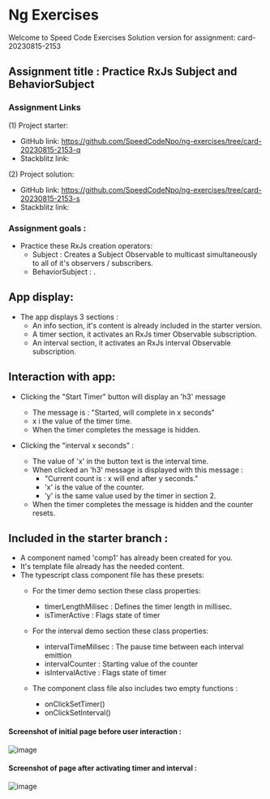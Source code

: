 # Ng Exercises

Welcome to Speed Code Exercises
Solution version for assignment: card-20230815-2153

## Assignment title : Practice RxJs Subject and BehaviorSubject

### Assignment Links
(1) Project starter:
  - GitHub link: https://github.com/SpeedCodeNpo/ng-exercises/tree/card-20230815-2153-q
  - Stackblitz link: 

(2) Project solution:
  - GitHub link: https://github.com/SpeedCodeNpo/ng-exercises/tree/card-20230815-2153-s
  - Stackblitz link: 

### Assignment goals :
- Practice these RxJs creation operators:
    - Subject : Creates a Subject Observable to multicast simultaneously to all of it's observers / subscribers.
    - BehaviorSubject : .

## App display:
- The app displays 3 sections :
  - An info section, it's content is already included in the starter version.
  - A timer section, it activates an RxJs timer Observable subscription.
  - An interval section, it activates an RxJs interval Observable subscription.

## Interaction with app:
  - Clicking the "Start Timer" button will display an 'h3' message 
      - The message is :  "Started, will complete in x seconds"
      - x i the value of the timer time.
      - When the timer completes the message is hidden.

  - Clicking the "interval x seconds" : 
      - The value of 'x' in the button text is the interval time.
      - When clicked an 'h3' message is displayed with this message :
        - "Current count is : x will end after y seconds."
        - 'x' is the value of the counter.
        - 'y' is the same value used by the timer in section 2.
      - When the timer completes the message is hidden and the counter resets.


## Included in the starter branch :
- A component named 'comp1' has already been created for you.
- It's template file already has the needed content.
- The typescript class component file has these presets: 
  - For the timer demo section these class properties: 
    - timerLengthMilisec : Defines the timer length in millisec.
    - isTimerActive : Flags state of timer

  - For the interval demo section these class properties: 
    - intervalTimeMilisec : The pause time between each interval emittion
    - intervalCounter : Starting value of the counter
    - isIntervalActive : Flags state of timer

  - The component class file also includes two empty functions :
    - onClickSetTimer()
    - onClickSetInterval()


#### Screenshot of initial page before user interaction :
![image](https://github.com/SpeedCodeNpo/ng-exercises/assets/132397719/8ced1406-3ede-4ab2-9c89-e845c6e22d37)


#### Screenshot of page after activating timer and interval :
![image](https://github.com/SpeedCodeNpo/ng-exercises/assets/132397719/32e9a037-4fcd-4e88-b34a-13cb42673819)

